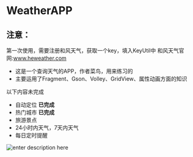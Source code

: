 
# WeatherAPP
## 注意：
第一次使用，需要注册和风天气，获取一个key，填入KeyUtil中
 和风天气官网:www.heweather.com
 

 - 这是一个查询天气的APP，作者菜鸟，用来练习的
 - 主要运用了Fragment、Gson、Volley、GridView、属性动画方面的知识

 以下内容未完成
 - 自动定位 **已完成**
 - 热门城市 **已完成**
 - 旅游景点
 - 24小时内天气，7天内天气
 - 每日定时提醒

![enter description here][1]


  [1]: http://ww3.sinaimg.cn/mw1024/98e0fbbdjw1f34xjd8c1bg20b40ku7wn.gif